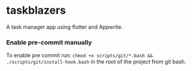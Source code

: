 # taskblazers

A task manager app using flutter and Appwrite.

### Enable pre-commit manually

To enable pre commit run:
`chmod +x scripts/git/*.bash && ./scripts/git/install-hook.bash` in the root of the project from git bash.

